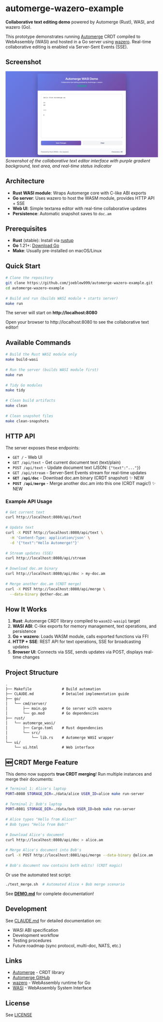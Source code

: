 # automerge-wazero-example

**Collaborative text editing demo** powered by Automerge (Rust), WASI, and wazero (Go).

This prototype demonstrates running [Automerge](https://automerge.org) CRDT compiled to WebAssembly (WASI) and hosted in a Go server using [wazero](https://wazero.io). Real-time collaborative editing is enabled via Server-Sent Events (SSE).

## Screenshot

![Collaborative Text Editor](screenshots/screenshot.png)
*Screenshot of the collaborative text editor interface with purple gradient background, text area, and real-time status indicator*

## Architecture

- **Rust WASI module**: Wraps Automerge core with C-like ABI exports
- **Go server**: Uses wazero to host the WASM module, provides HTTP API + SSE
- **Web UI**: Simple textarea editor with real-time collaborative updates
- **Persistence**: Automatic snapshot saves to `doc.am`

## Prerequisites

- **Rust** (stable): Install via [rustup](https://rustup.rs/)
- **Go** 1.21+: [Download Go](https://go.dev/dl/)
- **Make**: Usually pre-installed on macOS/Linux

## Quick Start

```bash
# Clone the repository
git clone https://github.com/joeblew999/automerge-wazero-example.git
cd automerge-wazero-example

# Build and run (builds WASI module + starts server)
make run
```

The server will start on **http://localhost:8080**

Open your browser to http://localhost:8080 to see the collaborative text editor!

## Available Commands

```bash
# Build the Rust WASI module only
make build-wasi

# Run the server (builds WASI module first)
make run

# Tidy Go modules
make tidy

# Clean build artifacts
make clean

# Clean snapshot files
make clean-snapshots
```

## HTTP API

The server exposes these endpoints:

- `GET /` - Web UI
- `GET /api/text` - Get current document text (text/plain)
- `POST /api/text` - Update document text (JSON: `{"text":"..."}`)
- `GET /api/stream` - Server-Sent Events stream for real-time updates
- **`GET /api/doc`** - Download doc.am binary (CRDT snapshot) ✨ NEW
- **`POST /api/merge`** - Merge another doc.am into this one (CRDT magic!) ✨ NEW

### Example API Usage

```bash
# Get current text
curl http://localhost:8080/api/text

# Update text
curl -X POST http://localhost:8080/api/text \
  -H 'Content-Type: application/json' \
  -d '{"text":"Hello Automerge!"}'

# Stream updates (SSE)
curl http://localhost:8080/api/stream

# Download doc.am binary
curl http://localhost:8080/api/doc > my-doc.am

# Merge another doc.am (CRDT merge)
curl -X POST http://localhost:8080/api/merge \
  --data-binary @other-doc.am
```

## How It Works

1. **Rust**: Automerge CRDT library compiled to `wasm32-wasip1` target
2. **WASI ABI**: C-like exports for memory management, text operations, and persistence
3. **Go + wazero**: Loads WASM module, calls exported functions via FFI
4. **HTTP + SSE**: REST API for text operations, SSE for broadcasting updates
5. **Browser UI**: Connects via SSE, sends updates via POST, displays real-time changes

## Project Structure

```
.
├── Makefile              # Build automation
├── CLAUDE.md             # Detailed implementation guide
├── go/
│   └── cmd/server/
│       ├── main.go       # Go server with wazero
│       └── go.mod        # Go dependencies
├── rust/
│   └── automerge_wasi/
│       ├── Cargo.toml    # Rust dependencies
│       └── src/
│           └── lib.rs    # Automerge WASI wrapper
└── ui/
    └── ui.html           # Web interface
```

## 🆕 CRDT Merge Feature

This demo now supports **true CRDT merging**! Run multiple instances and merge their documents:

```bash
# Terminal 1: Alice's laptop
PORT=8080 STORAGE_DIR=./data/alice USER_ID=alice make run-server

# Terminal 2: Bob's laptop
PORT=8081 STORAGE_DIR=./data/bob USER_ID=bob make run-server

# Alice types "Hello from Alice!"
# Bob types "Hello from Bob!"

# Download Alice's document
curl http://localhost:8080/api/doc > alice.am

# Merge Alice's document into Bob's
curl -X POST http://localhost:8081/api/merge --data-binary @alice.am

# Bob's document now contains both edits! (CRDT magic)
```

Or use the automated test script:

```bash
./test_merge.sh  # Automated Alice + Bob merge scenario
```

See **[DEMO.md](DEMO.md)** for complete documentation!

## Development

See [CLAUDE.md](CLAUDE.md) for detailed documentation on:
- WASI ABI specification
- Development workflow
- Testing procedures
- Future roadmap (sync protocol, multi-doc, NATS, etc.)

## Links

- [Automerge](https://automerge.org) - CRDT library
- [Automerge GitHub](https://github.com/automerge/automerge)
- [wazero](https://wazero.io) - WebAssembly runtime for Go
- [WASI](https://wasi.dev) - WebAssembly System Interface

## License

See [LICENSE](LICENSE)
